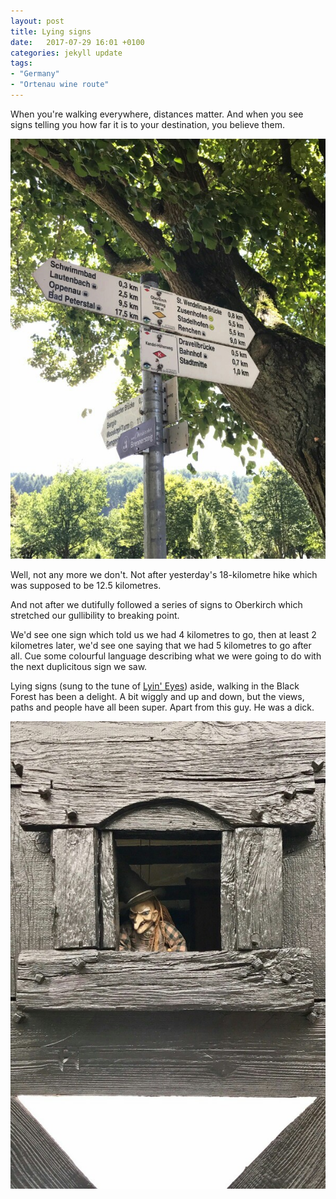 ```yaml
---
layout: post
title: Lying signs
date:   2017-07-29 16:01 +0100
categories: jekyll update
tags: 
- "Germany"
- "Ortenau wine route"
---
```


When you're walking everywhere, distances matter. And when you see signs telling you how far it is to your destination, you believe them.

![lying signs with lots of distances to lots of places](https://github.com/tombye/trexit/raw/gh-pages/assets/images/stupid-signs.jpg)

Well, not any more we don't. Not after yesterday's 18-kilometre hike which was supposed to be 12.5 kilometres. 

And not after we dutifully followed a series of signs to Oberkirch which stretched our gullibility to breaking point. 

We'd see one sign which told us we had 4 kilometres to go, then at least 2 kilometres later, we'd see one saying that we had 5 kilometres to go after all. Cue some colourful language describing what we were going to do with the next duplicitous sign we saw. 

Lying signs (sung to the tune of [Lyin' Eyes](http://youtu.be/5-NlR54PqLw?t=1m41s)) aside, walking in the Black Forest has been a delight. A bit wiggly and up and down, but the views, paths and people have all been super. Apart from this guy. He was a dick. 

![creepy, Grimm fairy tales puppet in a tiny Black Forest window](https://github.com/tombye/trexit/raw/gh-pages/assets/images/creepy-puppet-man.jpg)
